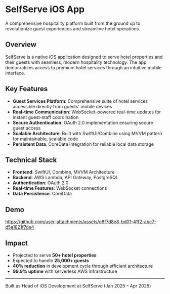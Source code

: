 # SelfServe iOS App

A comprehensive hospitality platform built from the ground up to revolutionize guest experiences and streamline hotel operations.

## Overview

SelfServe is a native iOS application designed to serve hotel properties and their guests with seamless, modern hospitality technology. The app democratizes access to premium hotel services through an intuitive mobile interface.

## Key Features

- **Guest Services Platform**: Comprehensive suite of hotel services accessible directly from guests' mobile devices
- **Real-time Communication**: WebSocket-powered real-time updates for instant guest-staff coordination
- **Secure Authentication**: OAuth 2.0 implementation ensuring secure guest access
- **Scalable Architecture**: Built with SwiftUI/Combine using MVVM pattern for maintainable, scalable code
- **Persistent Data**: CoreData integration for reliable local data storage

## Technical Stack

- **Frontend**: SwiftUI, Combine, MVVM Architecture
- **Backend**: AWS Lambda, API Gateway, PostgreSQL
- **Authentication**: OAuth 2.0
- **Real-time Features**: WebSocket connections
- **Data Persistence**: CoreData

## Demo


https://github.com/user-attachments/assets/e8f7d8e8-bd01-41f2-abc7-d5a1821f7de4





## Impact

- Projected to serve **50+ hotel properties**
- Expected to handle **25,000+ guests**
- **40% reduction** in development cycle through efficient architecture
- **99.9% uptime** with serverless AWS infrastructure

---

Built as Head of iOS Development at SelfServe (Jan 2025 – Apr 2025)
